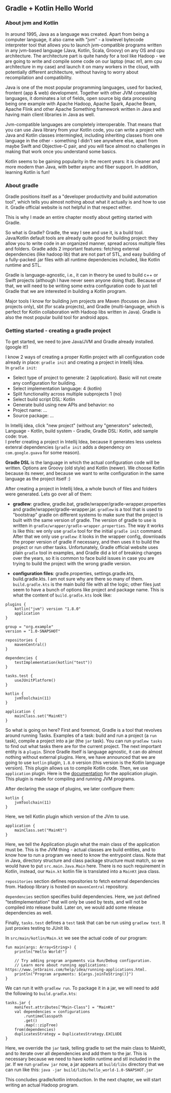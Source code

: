 ## Gradle + Kotlin Hello World
### About jvm and Kotlin
In around 1995, Java as a language was created. Apart from being a computer language, it also came with "jvm" - a lowlevel bytecode interpreter tool that allows you to launch jvm-compatible programs written in any jvm-based language (Java, Kotlin, Scala, Groovy) on any OS and cpu architecture. The architecture part is quite handy for a tool like Hadoop - we are going to write and compile some code on our laptop (mac m1, arm cpu architecture in my case) and launch it on many workers in the cloud, with potentially different architecture, without having to worry about recompilation and compatibility.  

Java is one of the most popular programming languages, used for backed, frontent (app & web) development. Together with other JVM compatible languages, it dominates a lot of fields, open source big data processing being one example with Apache Hadoop, Apache Spark, Apache Beam, Apache Flink and other Apache Something framework written in Java and having main client libraries in Java as well.  

Jvm-compatible languages are completely interoperable. That means that you can use Java library from your Kotlin code, you can write a project with Java and Kotlin classes intermingled, including inheriting classes from one language in the other - something I didn't see anywhere else, apart from maybe Swift and Objective-C pair, and you will face almost no challenges in making that work once you understand some basics.  

Kotlin seems to be gaining popularity in the recent years: it is cleaner and more modern than Java, with better async and fiber support. In addition, learning Kotlin is fun! 
### About gradle
Gradle positions itself as a "developer productivity and build automation tool", which tells you almost nothing about what it actually is and how to use it. Gradle official website is not helpful in that respect either.  

This is why I made an entire chapter mostly about getting started with Gradle.  

So what is Gradle? Gradle, the way I see and use it, is a build tool. Java/Kotlin default tools are already quite good for building project: they allow you to write code in an organized manner, spread across multiple files and folders. Gradle adds 2 important features: fetching external dependencies (like hadoop lib) that are not part of STL, and easy building of a fully-packed .jar files with all runtime dependencies included, like Kotlin runtime and STL.  

Gradle is language-agnostic, i.e., it can in theory be used to build c++ or Swift projects (although I have never seen anyone doing that). Because of that, we will need to be writing some extra configuration code to just tell Gradle that we are interested in building a Kotlin program.  

Major tools I know for building jvm projects are Maven (focuses on Java projects only), sbt (for scala projects), and Gradle (multi-language, which is perfect for Kotlin collaboration with Hadoop libs written in Java). Gradle is also the most popular build tool for android apps.
### Getting started - creating a gradle project
To get started, we need to jave Java/JVM and Gradle already installed. (google it!)  

I know 2 ways of creating a proper Kotlin project with all configuration code already in place: `gradle init` and creating a project in Intellij Idea.   
In `gradle init`:
- Select type of project to generate: 2 (application). Basic will not create any configuration for building.
- Select implementation language: 4 (kotlin)
- Split functionality across multiple subprojects 1 (no)
- Select build script DSL: Kotlin
- Generate build using new APIs and behavior: no
- Project name: ...
- Source package: ...  

In Intellij idea, click "new project" (without any "generators" selected), Language - Kotlin, build system - Gradle, Gradle DSL: Kotlin, add sample code: true.  
I prefer creating a project in Intellij Idea, because it generates less useless extenral dependencies (`gradle init` adds a dependency on `com.google.guava` for some reason).

**Gradle DSL** is the language in which the actual configuration code will be written. Options are Groovy (old style) and Kotlin (newer). We choose Kotlin because its newer, and because we want to write configuration in the same language as the project itself :)  

After creating a project in Intellij Idea, a whole bunch of files and folders were generated. Lets go over all of them:  

- **gradlew**: gradlew, gradle.bat, gradle/wrapper/gradle-wrapper.properties and gradle/wrapper/gradle-wrapper.jar. `gradlew` is a tool that is used to "bootstrap" gradle on different systems to make sure that the project is built with the same version of gradle. The version of gradle to use is written in `gradle/wrapper/gradle-wrapper.properties`. The way it works is like this: we only use `gradle` tool for the initial `gradle init` command. After that we only use `gradlew`: it looks in the wrapper config, downloads the proper version of gradle if necessary, and then uses it to build the project or run other tasks. Unfortunately, Gradle official website uses plain `gradle` tool in examples, and Gradle did a lot of breaking changes over the years, so it is common to face build issues in case you are trying to build the project with the wrong gradle version.   

- **configuration files**: gradle.properties, settings.gradle.kts, build.gradle.kts. I am not sure why are there so many of them. `build.gradle.kts` is the main build file with all the logic; other files just seem to have a bunch of options like project and package name. This is what the content of `build.gradle.kts` look like:
```
plugins {
    kotlin("jvm") version "1.8.0"
    application
}

group = "org.example"
version = "1.0-SNAPSHOT"

repositories {
    mavenCentral()
}

dependencies {
    testImplementation(kotlin("test"))
}

tasks.test {
    useJUnitPlatform()
}

kotlin {
    jvmToolchain(11)
}

application {
    mainClass.set("MainKt")
}
```
So what is going on here? First and foremost, Gradle is a tool that revolves around running Tasks. Examples of a task: build and run a project (a `run` task), compile a project into a jar (the `jar` task). You can run `gradlew tasks` to find out what tasks there are for the current project. The next important entity is a `plugin`. Since Gradle itself is language agnostic, it can do almost nothing without external plugins. Here, we have announced that we are going to use `kotlin` plugin, `1.8.0` version (this version is the Kotlin language version). This plugin allows us to compile Kotlin code. Then, we use `application` plugin. Here is the [documentation](https://docs.gradle.org/current/userguide/application_plugin.html) for the application plugin. This plugin is made for compiling and running JVM programs.  

After declaring the usage of plugins, we later configure them:
```
kotlin {
    jvmToolchain(11)
}   
```
Here, we tell Kotlin plugin which version of the JVm to use.
```
application {
    mainClass.set("MainKt")
}
```
Here, we tell the Application plugin what the main class of the application must be. This is the JVM thing - actual classes are build entities, and to know how to run a program we need to know the entrypoint class.  Note that in Java, directory structure and class package structure must match, so we would have to put `src.main.Java.Main` here. There is no such requirement in Kotlin, instead, our `Main.kt` kotlin file is translated into a `MainKt` java class.  

`repositories` section defines repositories to fetch external dependencies from. Hadoop library is hosted on `mavenCentral` repository.  

`dependencies` section specifies build dependencies. Here, we just defined "testImplementation" that will only be used by tests, and will not be compiled into release build. Later on, we would add some release dependencies as well.  

Finally, `tasks.test` defines a `test` task that can be run using `gradlew test`. It just proxies testing to JUnit lib.

In `src/main/kotlin/Main.kt` we see the actual code of our program:

```
fun main(args: Array<String>) {
    println("Hello World!")

    // Try adding program arguments via Run/Debug configuration.
    // Learn more about running applications: https://www.jetbrains.com/help/idea/running-applications.html.
    println("Program arguments: ${args.joinToString()}")
}
```
We can run it with `gradlew run`. To package it in a jar, we will need to add the following to `build.gradle.kts`:
```
tasks.jar {
    manifest.attributes["Main-Class"] = "MainKt"
    val dependencies = configurations
        .runtimeClasspath
        .get()
        .map(::zipTree)
    from(dependencies)
    duplicatesStrategy = DuplicatesStrategy.EXCLUDE
}
```
Here, we override the `jar` task, telling gradle to set the main class to MainKt, and to iterate over all dependencies and add them to the jar. This is necessary because we need to have kotlin runtime and stl included in the jar. If we run `gradlew jar` now, a jar appears at `build/libs` directory that we can run like this: `java -jar build/libs/hello_world-1.0-SNAPSHOT.jar` 

This concludes gradle/kotlin introduction. In the next chapter, we will start writing an actual Hadoop program.